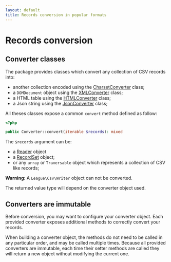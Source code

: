 ```yaml
---
layout: default
title: Records conversion in popular formats
---
```


# Records conversion

## Converter classes

The package provides classes which convert any collection of CSV records into:

- another collection encoded using the [CharsetConverter](/9.0/converter/charset/) class;
- a `DOMDocument` object using the [XMLConverter](/9.0/converter/xml/) class;
- a HTML table using the [HTMLConverter](/9.0/converter/html/) class;
- a Json string using the [JsonConverter](/9.0/converter/json/) class;

All theses classes expose a common `convert` method defined as follow:

~~~php
<?php

public Converter::convert(iterable $records): mixed
~~~

The `$records` argument can be:

- a [Reader](/9.0/reader/) object
- a [RecordSet](/9.0/reader/records/) object;
- or any `array` or `Traversable` object which represents a collection of CSV like records;

<p class="message-warning"><strong>Warning:</strong> A <code>League\Csv\Writer</code> object can not be converted.</p>

The returned value type will depend on the converter object used.

## Converters are immutable

Before conversion, you may want to configure your converter object. Each provided converter exposes additional methods to correctly convert your records.

When building a converter object, the methods do not need to be called in any particular order, and may be called multiple times. Because all provided converters are immutable, each time their setter methods are called they will return a new object without modifying the current one.